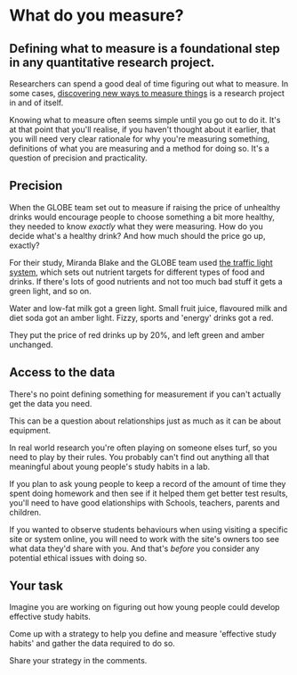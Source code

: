 # What do you measure?

## Defining what to measure is a foundational step in any quantitative research project.

Researchers can spend a good deal of time figuring out what to measure.  In some cases, [discovering new ways to measure things](https://doi.org/10.1371/journal.pone.0138660) is a research project in and of itself.

Knowing what to measure often seems simple until you go out to do it.  It's at that point that you'll realise, if you haven't thought about it earlier, that you will need very clear rationale for why you're measuring something, definitions of what you are measuring and a method for doing so.  It's a question of precision and practicality.

## Precision

When the GLOBE team set out to measure if raising the price of unhealthy drinks would encourage people to choose something a bit more healthy, they needed to know _exactly_ what they were measuring.  How do you decide what's a healthy drink?  And how much should the price go up, exactly?

For their study, Miranda Blake and the GLOBE team used [the traffic light system](http://heas.health.vic.gov.au/healthy-choices/guidelines/traffic-light-system), which sets out nutrient targets for different types of food and drinks.  If there's lots of good nutrients and not too much bad stuff it gets a green light, and so on.  

Water and low-fat milk got a green light.  Small fruit juice, flavoured milk and diet soda got an amber light.  Fizzy, sports and 'energy' drinks got a red.

They put the price of red drinks up by 20%, and left green and amber unchanged.

## Access to the data

There's no point defining something for measurement if you can't actually get the data you need.

This can be a question about relationships just as much as it can be about equipment.  

In real world research you're often playing on someone elses turf, so you need to play by their rules.  You probably can't find out anything all that meaningful about young people's study habits in a lab.  

If you plan to ask young people to keep a record of the amount of time they spent doing homework and then see if it helped them get better test results, you'll need to have good elationships with Schools, teachers, parents and children. 

If you wanted to observe students behaviours when using visiting a specific site or system online, you will need to work with the site's owners too see what data they'd share with you.  And that's _before_ you consider any potential ethical issues with doing so.



## Your task

Imagine you are working on figuring out how young people could develop effective study habits.  

Come up with a strategy to help you define and measure 'effective study habits' and gather the data required to do so.

Share your strategy in the comments.
